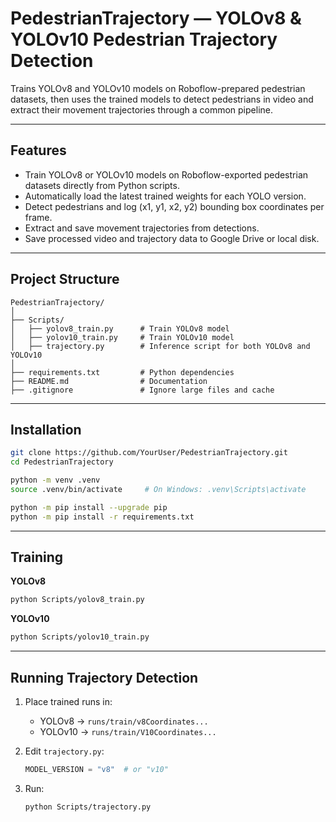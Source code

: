 # PedestrianTrajectory — YOLOv8 & YOLOv10 Pedestrian Trajectory Detection

Trains YOLOv8 and YOLOv10 models on Roboflow-prepared pedestrian datasets, then uses the trained models to detect pedestrians in video and extract their movement trajectories through a common pipeline.

---

## Features

* Train YOLOv8 or YOLOv10 models on Roboflow-exported pedestrian datasets directly from Python scripts.
* Automatically load the latest trained weights for each YOLO version.
* Detect pedestrians and log (x1, y1, x2, y2) bounding box coordinates per frame.
* Extract and save movement trajectories from detections.
* Save processed video and trajectory data to Google Drive or local disk.

---

## Project Structure

```
PedestrianTrajectory/
│
├── Scripts/
│   ├── yolov8_train.py      # Train YOLOv8 model
│   ├── yolov10_train.py     # Train YOLOv10 model
│   ├── trajectory.py        # Inference script for both YOLOv8 and YOLOv10
│
├── requirements.txt         # Python dependencies
├── README.md                # Documentation
├── .gitignore               # Ignore large files and cache
```

---

## Installation

```bash
git clone https://github.com/YourUser/PedestrianTrajectory.git
cd PedestrianTrajectory

python -m venv .venv
source .venv/bin/activate     # On Windows: .venv\Scripts\activate

python -m pip install --upgrade pip
python -m pip install -r requirements.txt
```

---

## Training

**YOLOv8**

```bash
python Scripts/yolov8_train.py
```

**YOLOv10**

```bash
python Scripts/yolov10_train.py
```

---

## Running Trajectory Detection

1. Place trained runs in:

   * YOLOv8 → `runs/train/v8Coordinates...`
   * YOLOv10 → `runs/train/V10Coordinates...`

2. Edit `trajectory.py`:

   ```python
   MODEL_VERSION = "v8"  # or "v10"
   ```

3. Run:

   ```bash
   python Scripts/trajectory.py
   ```
